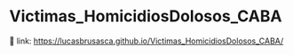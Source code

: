 # Victimas_HomicidiosDolosos_CABA
🔗 link: https://lucasbrusasca.github.io/Victimas_HomicidiosDolosos_CABA/
